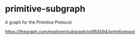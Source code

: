 # primitive-subgraph

A graph for the Primitive Protocol.

https://thegraph.com/explorer/subgraph/pd164594/primitivepool
